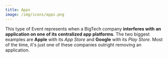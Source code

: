 ```yaml
---
title: Apps
image: /img/icons/apps.png
---
```


This type of Event represents when a BigTech company **interferes with an
application on one of its centralized app platforms**. The two biggest examples
are **Apple** with its _App Store_ and **Google** with its _Play Store_. Most
of the time, it's just one of these companies outright removing an application.
